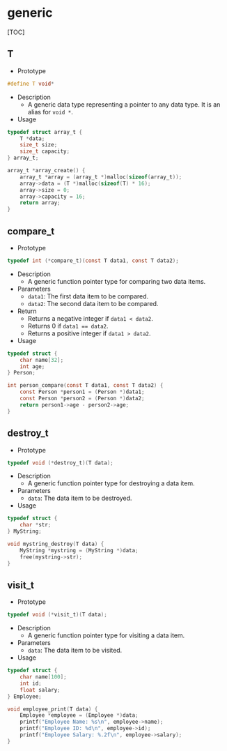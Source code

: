 # generic

[TOC]



## T

- Prototype

```c
#define T void*
```

- Description
    - A generic data type representing a pointer to any data type. It is an alias for `void *`.
- Usage

```c
typedef struct array_t {
    T *data;
    size_t size;
    size_t capacity;
} array_t;

array_t *array_create() {
    array_t *array = (array_t *)malloc(sizeof(array_t));
    array->data = (T *)malloc(sizeof(T) * 16);
    array->size = 0;
    array->capacity = 16;
    return array;
}
```



## compare_t

- Prototype

```c
typedef int (*compare_t)(const T data1, const T data2);
```

- Description
    - A generic function pointer type for comparing two data items.
- Parameters
    - `data1`: The first data item to be compared.
    - `data2`: The second data item to be compared.
- Return
    - Returns a negative integer if `data1 < data2`.
    - Returns 0 if `data1 == data2`.
    - Returns a positive integer if `data1 > data2`.
- Usage

```c
typedef struct {
    char name[32];
    int age;
} Person;

int person_compare(const T data1, const T data2) {
    const Person *person1 = (Person *)data1;
    const Person *person2 = (Person *)data2;
    return person1->age - person2->age;
}
```



## destroy_t

- Prototype

```c
typedef void (*destroy_t)(T data);
```

- Description
    - A generic function pointer type for destroying a data item.
- Parameters
    - `data`: The data item to be destroyed.
- Usage

```c
typedef struct {
    char *str;
} MyString;

void mystring_destroy(T data) {
    MyString *mystring = (MyString *)data;
    free(mystring->str);
}
```



## visit_t

- Prototype

```c
typedef void (*visit_t)(T data);
```

- Description
    - A generic function pointer type for visiting a data item.
- Parameters
    - `data`: The data item to be visited.
- Usage

```c
typedef struct {
    char name[100];
    int id;
    float salary;
} Employee;

void employee_print(T data) {
    Employee *employee = (Employee *)data;
    printf("Employee Name: %s\n", employee->name);
    printf("Employee ID: %d\n", employee->id);
    printf("Employee Salary: %.2f\n", employee->salary);
}
```

